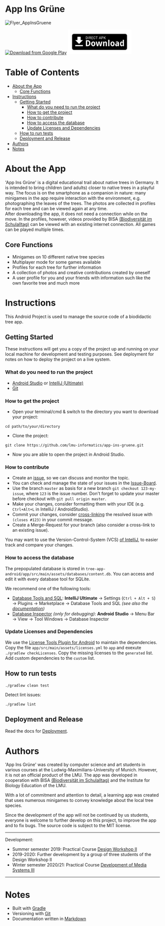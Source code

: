 # App Ins Grüne
![Flyer_AppInsGruene](https://user-images.githubusercontent.com/18674912/117980915-bb7af180-b334-11eb-9fa0-0e376b4a9583.jpg)  

<!--
[<img src="https://f-droid.org/badge/get-it-on.png"
      alt="Get it on F-Droid"
      height="80">](https://f-droid.org/repository/browse/?fdid=de.lmu.treeapp)
-->
[<img src="https://play.google.com/intl/en_us/badges/images/generic/en_badge_web_generic.png"
alt="Download from Google Play"
height="80">](https://play.google.com/store/apps/details?id=de.lmu.treeapp)
[<img src=".github/assets/direct-apk-download.png"
alt="Direct apk download"
height="80">](https://github.com/lmu-informatics/app-ins-gruene/releases/latest)

# Table of Contents
- [About the App](#about-the-App)
  - [Core Functions](#core-Functions)
- [Instructions](#instructions)
  - [Getting Started](#getting-started)
    - [What do you need to run the project](#what-do-you-need-to-run-the-project)
    - [How to get the project](#how-to-get-the-project)
    - [How to contribute](#how-to-contribute)
    - [How to access the database](#how-to-access-the-database)
    - [Update Licenses and Dependencies](#update-Licenses-and-Dependencies)
  - [How to run tests](#how-to-run-tests)
  - [Deployment and Release](#deployment-and-release)
- [Authors](#authors)
- [Notes](#notes)

# About the App  
'App Ins Grüne' is a digital educational trail about native trees in Germany. It is intended to bring children (and adults) closer to native trees in a playful way. The focus is on the smartphone as a companion in nature: many minigames in the app require interaction with the environment, e.g. photographing the leaves of the trees. The photos are collected in profiles for each tree and can be viewed again at any time.  
After downloading the app, it does not need a connection while on the move. In the profiles, however, videos provided by BISA [(Biodiversität im Schulalltag)](https://www.bisa100.de/) can be viewed with an existing internet connection. All games can be played multiple times.  

## Core Functions
- Minigames on 10 different native tree species
- Multiplayer mode for some games available
- Profiles for each tree for further information
- A collection of photos and creative contributions created by oneself
- A user profile for you and your friends with information such like the own favorite tree and much more  

# Instructions
This Android Project is used to manage the source code of a biodidactic tree app.

## Getting Started
These instructions will get you a copy of the project up and running on your local machine for development and testing purposes. 
See deployment for notes on how to deploy the project on a live system.

### What do you need to run the project
- [Android Studio](https://developer.android.com/studio) or [IntelliJ (Ultimate)](https://www.jetbrains.com/idea/download)
- [Git](https://git-scm.com/)

### How to get the project
- Open your terminal/cmd & switch to the directory you want to download your project: 
```
cd path/to/your/directory
```
- Clone the project: 
```
git clone https://github.com/lmu-informatics/app-ins-gruene.git
```
- Now you are able to open the project in Android Studio.

### How to contribute
- Create an [issue](https://github.com/lmu-informatics/app-ins-gruene/issues), so we can discuss and monitor the topic.
- You can check and manage the state of your issues in the [Issue-Board](https://github.com/lmu-informatics/app-ins-gruene/projects). 
- Use the branch `master` as basis for a new branch `git checkout 123-my-issue`, where `123` is the issue number. Don't forget to update your master before checkout with `git pull origin master`.
- Make your changes, consider formatting them with your IDE (e.g. `Ctrl+Alt+L` in IntelliJ / AndroidStudio).
- Commit your changes, consider [cross-linking](https://docs.github.com/en/github/managing-your-work-on-github/linking-a-pull-request-to-an-issue) the resolved issue with `(closes #123)` in your commit message.
- Create a Merge-Request for your branch (also consider a cross-link to an existing issue).

You may want to use the Version-Control-System (VCS) [of IntelliJ](https://www.jetbrains.com/help/idea/version-control-integration.html), to easier track and compare your changes.

### How to access the database
The prepopulated database is stored in `tree-app-android/app/src/main/assets/databases/content.db`. You can access and edit it with every database tool for SQLite.

We recommend one of the following tools:
- [Database Tools and SQL](https://www.jetbrains.com/help/idea/relational-databases.html): **IntelliJ Ultimate** → Settings (`Ctrl + Alt + S`) → Plugins → Marketplace → Database Tools and SQL _(see also the [documentation](https://www.jetbrains.com/help/idea/accessing-android-sqllite-databases-from-product.html))_
- [Database Inspector](https://developer.android.com/studio/inspect/database) _(only for debugging)_: **Android Studio** → Menu Bar → View → Tool Windows → Database Inspector

### Update Licenses and Dependencies
We use the [License Tools Plugin for Android](https://github.com/cookpad/LicenseToolsPlugin) to maintain the dependencies. Copy the file `app/src/main/assets/licenses.yml` to `app` and exexute `./gradlew checkLicenses`. Copy the missing licenses to the `generated` list. Add custom dependencies to the `custom` list.

## How to run tests
```
./gradlew clean test
```

Detect lint issues:
```
./gradlew lint
```

## Deployment and Release
Read the docs for [Deployment](docs/playstore/Deployment.md).

# Authors
'App Ins Grüne' was created by computer science and art students in various courses at the Ludwig-Maximilians-University of Munich. However, it is not an official product of the LMU. The app was developed in cooperation with BISA [(Biodiversität im Schulalltag)](https://www.bisa100.de/) and the Institute for Biology Education of the LMU.     

With a lot of commitment and attention to detail, a learning app was created that uses numerous minigames to convey knowledge about the local tree species.  

Since the development of the app will not be continued by us students, everyone is welcome to further develop on this project, to improve the app and to fix bugs. The source code is subject to the MIT license.  

***
Development:  
- Summer semester 2019: Practical Course [Design Workshop II](http://www.medien.ifi.lmu.de/lehre/ss19/dw2/)
- 2019-2020: Further development by a group of three students of the Design Workshop II
- Winter semester 2020/21: Practical Course [Development of Media Systems III](https://www.medien.ifi.lmu.de/lehre/ws2021/pem3/)
***

# Notes
- Built with [Gradle](https://gradle.org/) 
- Versioning with [Git](http://git.org/)
- Documentation written in [Markdown](https://guides.github.com/features/mastering-markdown/)
